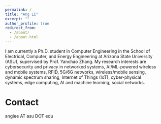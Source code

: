 ```yaml
---
permalink: /
title: "Ang Li"
excerpt: ""
author_profile: true
redirect_from: 
  - /about/
  - /about.html
---
```


I am currently a Ph.D. student in Computer Engineering in the School of Electrical, Computer, and Energy Engineering at Arizona State University (ASU), 
supervised by Prof. Yanchao Zhang. My research interests are cybersecurity and privacy in networked systems, AI/ML-powered wireless and mobile systems, RFID, 
5G/6G networks, wireless/mobile sensing, dynamic spectrum sharing, Internet of Things (IoT), cyber-physical systems, edge computing, AI and machine learning, social networks.

Contact
======
anglee AT asu DOT edu